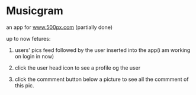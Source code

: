 # Musicgram

an app for www.500px.com (partially done)

up to now fetures:

1. users' pics feed followed by the user inserted into the app(i am working on login in now)

2. click the user head icon to see a profile og the user

3. click the commment button below a picture to see all the commment of this pic. 
